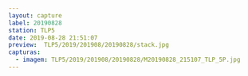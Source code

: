 ```yaml
---
layout: capture
label: 20190828
station: TLP5
date: 2019-08-28 21:51:07
preview:  TLP5/2019/201908/20190828/stack.jpg
capturas:
  - imagem: TLP5/2019/201908/20190828/M20190828_215107_TLP_5P.jpg
---
```


